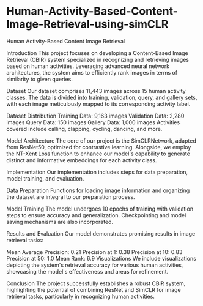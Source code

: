 # Human-Activity-Based-Content-Image-Retrieval-using-simCLR

Human Activity-Based Content Image Retrieval

Introduction
This project focuses on developing a Content-Based Image Retrieval (CBIR) system specialized in recognizing and retrieving images based on human activities. Leveraging advanced neural network architectures, the system aims to efficiently rank images in terms of similarity to given queries.

Dataset
Our dataset comprises 11,443 images across 15 human activity classes. The data is divided into training, validation, query, and gallery sets, with each image meticulously mapped to its corresponding activity label.

Dataset Distribution
Training Data: 9,163 images
Validation Data: 2,280 images
Query Data: 150 images
Gallery Data: 1,000 images
Activities covered include calling, clapping, cycling, dancing, and more.

Model Architecture
The core of our project is the SimCLRNetwork, adapted from ResNet50, optimized for contrastive learning. Alongside, we employ the NT-Xent Loss function to enhance our model's capability to generate distinct and informative embeddings for each activity class.

Implementation
Our implementation includes steps for data preparation, model training, and evaluation.

Data Preparation
Functions for loading image information and organizing the dataset are integral to our preparation process.

Model Training
The model undergoes 10 epochs of training with validation steps to ensure accuracy and generalization. Checkpointing and model saving mechanisms are also incorporated.

Results and Evaluation
Our model demonstrates promising results in image retrieval tasks:

Mean Average Precision: 0.21
Precision at 1: 0.38
Precision at 10: 0.83
Precision at 50: 1.0
Mean Rank: 6.9
Visualizations
We include visualizations depicting the system's retrieval accuracy for various human activities, showcasing the model's effectiveness and areas for refinement.

Conclusion
The project successfully establishes a robust CBIR system, highlighting the potential of combining ResNet and SimCLR for image retrieval tasks, particularly in recognizing human activities.

